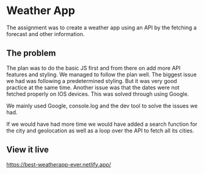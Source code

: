# Weather App

The assignment was to create a weather app using an API by the fetching a forecast and other information.

## The problem

The plan was to do the basic JS first and from there on add more API features and styling. We managed to follow the plan well.
The biggest issue we had was following a predetermined styling. But it was very good practice at the same time. Another issue was that the dates were not fetched properly on IOS devices. This was solved through using Google.

We mainly used Google, console.log and the dev tool to solve the issues we had.

If we would have had more time we would have added a search function for the city and geolocation as well as a loop over the API to fetch all its cities.

## View it live

https://best-weatherapp-ever.netlify.app/